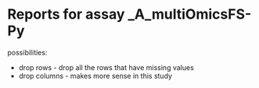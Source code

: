 # Reports for assay _A_multiOmicsFS-Py
possibilities:
- drop rows - drop all the rows that have missing values
- drop columns - makes more sense in this study